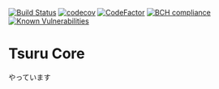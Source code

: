 [![Build Status](https://travis-ci.org/tsuruclient/core.svg?branch=master)](https://travis-ci.org/tsuruclient/core)
[![codecov](https://codecov.io/gh/tsuruclient/core/branch/master/graph/badge.svg)](https://codecov.io/gh/tsuruclient/core)
[![CodeFactor](https://www.codefactor.io/repository/github/tsuruclient/core/badge)](https://www.codefactor.io/repository/github/tsuruclient/core)
[![BCH compliance](https://bettercodehub.com/edge/badge/tsuruclient/core?branch=master)](https://bettercodehub.com/)
[![Known Vulnerabilities](https://snyk.io/test/github/tsuruclient/core/badge.svg?targetFile=package.json)](https://snyk.io/test/github/tsuruclient/core?targetFile=package.json)

# Tsuru Core
やっています
